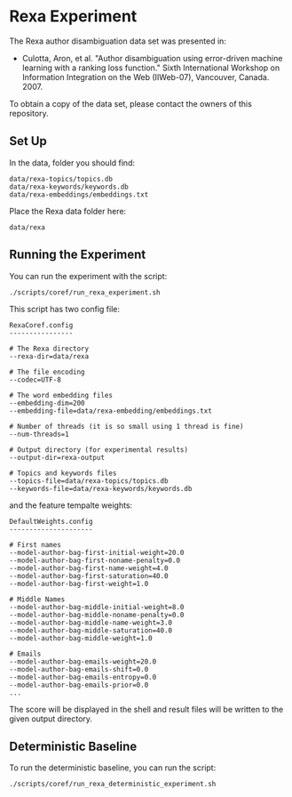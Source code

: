 # Rexa Experiment #

The Rexa author disambiguation data set was presented in:

 - Culotta, Aron, et al. "Author disambiguation using error-driven machine learning with a ranking loss function." Sixth International Workshop on Information Integration on the Web (IIWeb-07), Vancouver, Canada. 2007.
 
To obtain a copy of the data set, please contact the owners of this repository.
 
## Set Up ##

In the data, folder you should find: 

```
data/rexa-topics/topics.db
data/rexa-keywords/keywords.db
data/rexa-embeddings/embeddings.txt
```

Place the Rexa data folder here:

```
data/rexa
```

## Running the Experiment ##

You can run the experiment with the script:

```
./scripts/coref/run_rexa_experiment.sh
```

This script has two config file:

```
RexaCoref.config
----------------

# The Rexa directory
--rexa-dir=data/rexa

# The file encoding
--codec=UTF-8

# The word embedding files
--embedding-dim=200
--embedding-file=data/rexa-embedding/embeddings.txt

# Number of threads (it is so small using 1 thread is fine)
--num-threads=1

# Output directory (for experimental results)
--output-dir=rexa-output

# Topics and keywords files
--topics-file=data/rexa-topics/topics.db
--keywords-file=data/rexa-keywords/keywords.db
```

and the feature tempalte weights:

```
DefaultWeights.config
---------------------

# First names
--model-author-bag-first-initial-weight=20.0
--model-author-bag-first-noname-penalty=0.0
--model-author-bag-first-name-weight=4.0
--model-author-bag-first-saturation=40.0
--model-author-bag-first-weight=1.0

# Middle Names
--model-author-bag-middle-initial-weight=8.0
--model-author-bag-middle-noname-penalty=0.0
--model-author-bag-middle-name-weight=3.0
--model-author-bag-middle-saturation=40.0
--model-author-bag-middle-weight=1.0

# Emails
--model-author-bag-emails-weight=20.0
--model-author-bag-emails-shift=0.0
--model-author-bag-emails-entropy=0.0
--model-author-bag-emails-prior=0.0
...
```

The score will be displayed in the shell and result files will be written to the given output directory.



## Deterministic Baseline ##

To run the deterministic baseline, you can run the script:

```
./scripts/coref/run_rexa_deterministic_experiment.sh
```
 
 

